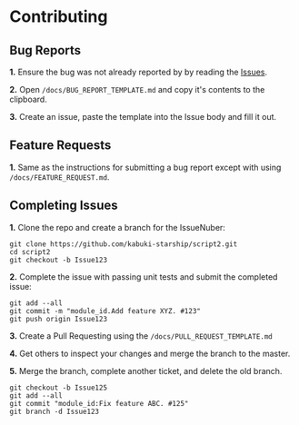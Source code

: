 # Contributing

## Bug Reports

**1.** Ensure the bug was not already reported by by reading the [Issues](https://github.com/kabuki-starship/script2/issues).

**2.** Open `/docs/BUG_REPORT_TEMPLATE.md` and copy it's contents to the clipboard.

**3.** Create an issue, paste the template into the Issue body and fill it out.

## Feature Requests

**1.** Same as the instructions for submitting a bug report except with using `/docs/FEATURE_REQUEST.md`.

## Completing Issues

**1.** Clone the repo and create a branch for the IssueNuber:

```Console
git clone https://github.com/kabuki-starship/script2.git
cd script2
git checkout -b Issue123
```

**2.** Complete the issue with passing unit tests and submit the completed issue:

```Console
git add --all
git commit -m "module_id.Add feature XYZ. #123"
git push origin Issue123
```

**3.** Create a Pull Requesting using the `/docs/PULL_REQUEST_TEMPLATE.md`

**4.** Get others to inspect your changes and merge the branch to the master.

**5.** Merge the branch, complete another ticket, and delete the old branch.

```Console
git checkout -b Issue125
git add --all
git commit "module_id:Fix feature ABC. #125"
git branch -d Issue123
```
